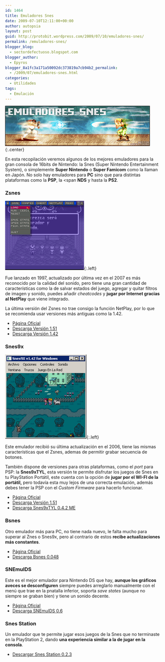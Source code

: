 ```yaml
---
id: 1464
title: Emuladores Snes
date: 2009-07-10T12:11:00+00:00
author: autopsia
layout: post
guid: http://protobit.wordpress.com/2009/07/10/emuladores-snes/
permalink: /emuladores-snes/
blogger_blog:
  - sectordefectuoso.blogspot.com
blogger_author:
  - Epyros
blogger_8a1fc3a171a50092dc373819a7cb94b2_permalink:
  - /2009/07/emuladores-snes.html
categories:
  - Utilidades
tags:
  - Emulación
---
```

![Emuladores SNES](/images/2009/07/emusnes.png){:.center}

En esta recopilación veremos algunos de los mejores emuladores para la gran consola de 16bits de Nintendo: la Snes (Super Nintendo Entertainment System), o simplemente **Super Nintendo** o **Super Famicom** como la llaman en Japón. No solo hay emuladores para **PC** sino que para distintas plataformas como la **PSP**, la <span **NDS** y hasta la **PS2**.

<!--more-->

### Zsnes

![Zsnes](/images/2009/07/zsnes.gif){:.left}

Fue lanzado en 1997, actualizado por última vez en el 2007 es más reconocido por la calidad del sonido, pero tiene una gran cantidad de características como la de salvar estados del juego, agregar y quitar filtros de imagen y sonido, puedes añadir _cheatcodes_ y **jugar por Internet gracias al NetPlay** que viene integrado.

La última versión del Zsnes no trae consigo la función NetPlay, por lo que se recomienda usar versiones más antiguas como la 1.42.

  * [Página Oficial](http://www.zsnes.com/)
  * [Descarga Versión 1.51](http://prdownloads.sourceforge.net/zsnes/zsnesw151.zip)
  * [Descarga Versión 1.42](http://sourceforge.net/projects/zsnes/files/zsnes/zsnesw142.zip/download)

### Snes9x

![<Snes9x](/images/2009/07/snes9x.gif){:.left}

Este emulador recibió su última actualización en el 2006, tiene las mismas características que el Zsnes, ademas de permitir grabar secuencia de botones.

También dispone de versiones para otras plataformas, como el _port_ para PSP: la **Snes9xTYL**, esta versión te permite disfrutar los juegos de Snes en tu PlayStation Portátil, este cuenta con la opción de **jugar por el WI-FI de la portátil,** pero todavía esta muy lejos de una correcta emulación, además debes tener la PSP con el _Custom Firmware_ para hacerlo funcionar.

  * [Página Oficial](http://www.snes9x.com/)
  * [Descarga Versión 1.51](http://files.ipherswipsite.com/snes9x/snes9x-1.51-win32.zip)
  * [Descarga Snes9xTYL 0.4.2 ME](http://www.psp-hacks.com/download.php?id=1320)

### Bsnes

Otro emulador más para PC, no tiene nada nuevo, le falta mucho para superar al Znes o Snes9x, pero al contrario de estos **recibe actualizaciones más constantes**.

  * [Página Oficial](http://byuu.org/)
  * [Descarga Bsnes 0.048](http://byuu.org/download.php?file=bsnes_v048.exe)

### SNEmulDS

Este es el mejor emulador para Nintendo DS que hay, **aunque los gráficos aveces se desconfiguren** siempre puedes arreglarlo manualmente con el menú que trae en la pnatalla inferior, soporta <span style="font-style:italic;">save states</span> (aunque no siempre se graban bien) y tiene un sonido decente.

  * [Página Oficial](http://www.snemul.com/ds/)
  * [Descarga SNEmulDS 0.6](http://snemul.com/ds/SNEmulDS06-WIP2.zip)

### Snes Station

Un emulador que te permite jugar esos juegos de la Snes que no terminaste en la PlayStation 2, dando **una experiencia similar a la de jugar en la consola**.

  * [Descargar Snes Station 0.2.3](http://www.mediafire.com/file/1mc3tgozgtt/SnesStation0.2.3.zip)
